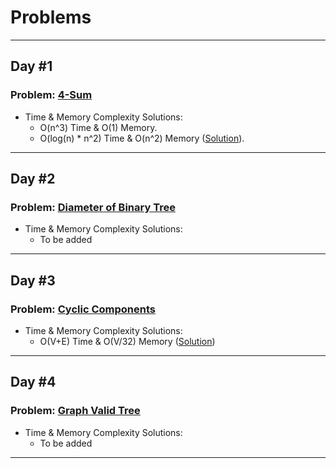 # Problems
________________________________________________________________________________________________________________________________________
## Day #1
### Problem: [4-Sum](https://leetcode.com/problems/4sum-ii/)
+ Time & Memory Complexity Solutions:
    - O(n^3) Time & O(1) Memory.
    - O(log(n) * n^2) Time & O(n^2) Memory ([Solution](https://github.com/omar2682000/Interviewes-Training/blob/main/Solutions/4sums_solution.cpp)).
________________________________________________________________________________________________________________________________________
## Day #2
### Problem: [Diameter of Binary Tree](https://leetcode.com/problems/diameter-of-binary-tree/)
+ Time & Memory Complexity Solutions:
    - To be added
________________________________________________________________________________________________________________________________________
## Day #3
### Problem: [Cyclic Components](https://codeforces.com/problemset/problem/977/E)
+ Time & Memory Complexity Solutions:
    - O(V+E) Time & O(V/32) Memory ([Solution](https://github.com/omar2682000/Interviewes-Training/blob/main/Solutions/Cyclic_Components.cpp))
________________________________________________________________________________________________________________________________________
## Day #4
### Problem: [Graph Valid Tree](https://leetcode.com/problems/graph-valid-tree/)
+ Time & Memory Complexity Solutions:
    - To be added
________________________________________________________________________________________________________________________________________
